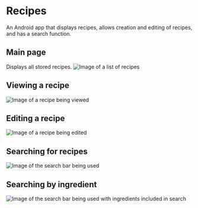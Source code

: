 # Recipes
An Android app that displays recipes, allows creation and editing of recipes, and has a search function.

## Main page
Displays all stored recipes.
![Image of a list of recipes](screenshots/main.jpg)

## Viewing a recipe
![Image of a recipe being viewed](screenshots/recipe.jpg)

## Editing a recipe
![Image of a recipe being edited](screenshots/edit.jpg)

## Searching for recipes
![Image of the search bar being used](screenshots/search.jpg)

## Searching by ingredient
![Image of the search bar being used with ingredients included in search](screenshots/ingredient_search.jpg")